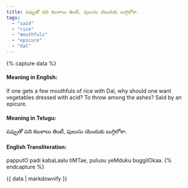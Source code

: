 ```yaml
---
title: పప్పుతో పది కబళాలు తింటే, పులుసు యెందుకు బుగ్గిలోకా.
tags:
  - "said"
  - "rice"
  - "mouthfuls"
  - "epicure"
  - "dal"
---
```


{% capture data %}
#### Meaning in English:
If one gets a few mouthfuls of rice with Dal, why should one want vegetables dressed with acid? To throw among the ashes?
Said by an epicure.

#### Meaning in Telugu:
పప్పుతో పది కబళాలు తింటే, పులుసు యెందుకు బుగ్గిలోకా.

#### English Transliteration:
papputO padi kabaLaalu tiMTae, pulusu yeMduku buggilOkaa.
{% endcapture %}

<div class="notice">{{ data | markdownify }}</div>

